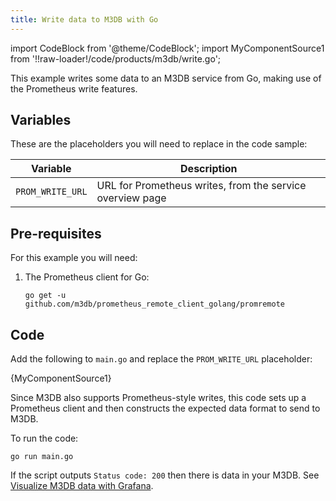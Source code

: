 ```yaml
---
title: Write data to M3DB with Go
---
```


import CodeBlock from '@theme/CodeBlock';
import MyComponentSource1 from '!!raw-loader!/code/products/m3db/write.go';

This example writes some data to an M3DB service from Go, making use of
the Prometheus write features.

## Variables

These are the placeholders you will need to replace in the code sample:

 | Variable         | Description                                               |
 | ---------------- | --------------------------------------------------------- |
 | `PROM_WRITE_URL` | URL for Prometheus writes, from the service overview page |

## Pre-requisites

For this example you will need:

1.  The Prometheus client for Go:

    ```
    go get -u github.com/m3db/prometheus_remote_client_golang/promremote
    ```

## Code

Add the following to `main.go` and replace the `PROM_WRITE_URL`
placeholder:

<CodeBlock language='go'>{MyComponentSource1}</CodeBlock>

Since M3DB also supports Prometheus-style writes, this code sets up a
Prometheus client and then constructs the expected data format to send
to M3DB.

To run the code:

    go run main.go

If the script outputs `Status code: 200` then there is data in your
M3DB. See
[Visualize M3DB data with Grafana](/docs/products/m3db/howto/grafana).
